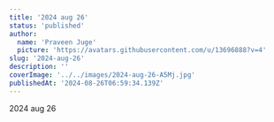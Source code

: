```yaml
---
title: '2024 aug 26'
status: 'published'
author:
  name: 'Praveen Juge'
  picture: 'https://avatars.githubusercontent.com/u/13696888?v=4'
slug: '2024-aug-26'
description: ''
coverImage: '../../images/2024-aug-26-A5Mj.jpg'
publishedAt: '2024-08-26T06:59:34.139Z'
---
```


2024 aug 26
